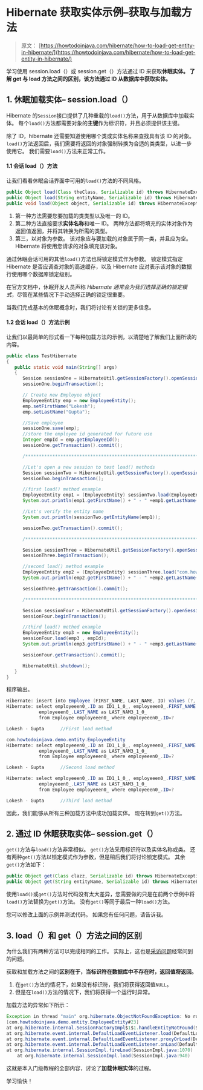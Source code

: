 # Hibernate 获取实体示例–获取与加载方法

> 原文： [https://howtodoinjava.com/hibernate/how-to-load-get-entity-in-hibernate/](https://howtodoinjava.com/hibernate/how-to-load-get-entity-in-hibernate/)

学习使用 session.load（）或 session.get（）方法通过 ID 来获取**休眠实体。 了解 get 与 load 方法之间的区别，该方法通过 ID 从数据库中获取实体。**

## 1\. 休眠加载实体– session.load（）

Hibernate 的`Session`接口提供了几种重载的`load()`方法，用于从数据库中加载实体。 每个`load()`方法都需要对象的**主键**作为标识符，并且必须提供该主键。

除了 ID，hibernate 还需要知道使用哪个类或实体名称来查找具有该 ID 的对象。 `load()`方法返回后，我们需要将返回的对象强制转换为合适的类类型，以进一步使用它。 我们需要`load()`方法来正常工作。

#### 1.1 会话 load（）方法

让我们看看休眠会话界面中可用的`load()`方法的不同风格。

```java
public Object load(Class theClass, Serializable id) throws HibernateException
public Object load(String entityName, Serializable id) throws HibernateException
public void load(Object object, Serializable id) throws HibernateException

```

1.  第一种方法需要您要加载的类类型以及唯一的 ID。
2.  第二种方法直接要求**实体名称**和唯一 ID。 两种方法都将填充的实体对象作为返回值返回，并将其转换为所需的类型。
3.  第三，以对象为参数。 该对象应与要加载的对象属于同一类，并且应为空。 Hibernate 将使用您请求的对象填充该对象。

通过休眠会话可用的其他`load()`方法也将锁定模式作为参数。 锁定模式指定 Hibernate 是否应调查对象的高速缓存，以及 Hibernate 应对表示该对象的数据行使用哪个数据库锁定级别。

在官方文档中，休眠开发人员声称 *Hibernate 通常会为我们选择正确的锁定模式*，尽管在某些情况下手动选择正确的锁定很重要。

当我们完成基本的休眠概念时，我们将讨论有关锁的更多信息。

#### 1.2 会话 load（）方法示例

让我们以最简单的形式看一下每种加载方法的示例，以清楚地了解我们上面所读的内容。

```java
public class TestHibernate
{
   public static void main(String[] args)
   {
      Session sessionOne = HibernateUtil.getSessionFactory().openSession();
      sessionOne.beginTransaction();

      // Create new Employee object
      EmployeeEntity emp = new EmployeeEntity();
      emp.setFirstName("Lokesh");
      emp.setLastName("Gupta");

      //Save employee
      sessionOne.save(emp);
      //store the employee id generated for future use
      Integer empId = emp.getEmployeeId();
      sessionOne.getTransaction().commit();

      /************************************************************************/

      //Let's open a new session to test load() methods
      Session sessionTwo = HibernateUtil.getSessionFactory().openSession();
      sessionTwo.beginTransaction();

      //first load() method example
      EmployeeEntity emp1 = (EmployeeEntity) sessionTwo.load(EmployeeEntity.class, empId);
      System.out.println(emp1.getFirstName() + " - " +emp1.getLastName());

      //Let's verify the entity name
      System.out.println(sessionTwo.getEntityName(emp1));

      sessionTwo.getTransaction().commit();

      /************************************************************************/

      Session sessionThree = HibernateUtil.getSessionFactory().openSession();
      sessionThree.beginTransaction();

      //second load() method example
      EmployeeEntity emp2 = (EmployeeEntity) sessionThree.load("com.howtodoinjava.demo.entity.EmployeeEntity", empId);
      System.out.println(emp2.getFirstName() + " - " +emp2.getLastName());

      sessionThree.getTransaction().commit();

      /************************************************************************/

      Session sessionFour = HibernateUtil.getSessionFactory().openSession();
      sessionFour.beginTransaction();

      //third load() method example
      EmployeeEntity emp3 = new EmployeeEntity();
      sessionFour.load(emp3 , empId);
      System.out.println(emp3.getFirstName() + " - " +emp3.getLastName());

      sessionFour.getTransaction().commit();

      HibernateUtil.shutdown();
   }    
}

```

程序输出。

```java
Hibernate: insert into Employee (FIRST_NAME, LAST_NAME, ID) values (?, ?, ?)
Hibernate: select employeeen0_.ID as ID1_1_0_, employeeen0_.FIRST_NAME as FIRST_NA2_1_0_, 
			employeeen0_.LAST_NAME as LAST_NAM3_1_0_ 
			from Employee employeeen0_ where employeeen0_.ID=?

Lokesh - Gupta		//First load method

com.howtodoinjava.demo.entity.EmployeeEntity
Hibernate: select employeeen0_.ID as ID1_1_0_, employeeen0_.FIRST_NAME as FIRST_NA2_1_0_, 
			employeeen0_.LAST_NAME as LAST_NAM3_1_0_ 
			from Employee employeeen0_ where employeeen0_.ID=?

Lokesh - Gupta		//Second load method

Hibernate: select employeeen0_.ID as ID1_1_0_, employeeen0_.FIRST_NAME as FIRST_NA2_1_0_, 
			employeeen0_.LAST_NAME as LAST_NAM3_1_0_ 
			from Employee employeeen0_ where employeeen0_.ID=?

Lokesh - Gupta		//Third load method

```

因此，我们能够从所有三种加载方法中成功加载实体。 现在转到`get()`方法。

## 2\. 通过 ID 休眠获取实体– session.get（）

`get()`方法与`load()`方法非常相似。 `get()`方法采用标识符以及实体名称或类。 还有两种`get()`方法以锁定模式作为参数，但是稍后我们将讨论锁定模式。 其余`get()`方法如下：

```java
public Object get(Class clazz, Serializable id) throws HibernateException
public Object get(String entityName, Serializable id) throws HibernateException

```

使用`load()`或`get()`方法时代码没有太大差异，您需要做的只是在前两个示例中将`load()`方法替换为`get()`方法。 没有`get()`等同于最后一种`load()`方法。

您可以修改上面的示例并测试代码。 如果您有任何问题，请告诉我。

## 3\. load（）和 get（）方法之间的区别

为什么我们有两种方法可以完成相同的工作。 实际上，这也是[采访问题](//howtodoinjava.com/java-interview-questions/ "Java Interview Questions")经常问到的问题。

获取和加载方法之间的**区别在于，当标识符在数据库中不存在时，返回值将返回。**

1.  在`get()`方法的情况下，如果没有标识符，我们将获得返回值`NULL`。
2.  但是在`load()`方法的情况下，我们将获得一个运行时异常。

加载方法的异常如下所示：

```java
Exception in thread "main" org.hibernate.ObjectNotFoundException: No row with the given identifier exists: 
[com.howtodoinjava.demo.entity.EmployeeEntity#23]
at org.hibernate.internal.SessionFactoryImpl$1$1.handleEntityNotFound(SessionFactoryImpl.java:253)
at org.hibernate.event.internal.DefaultLoadEventListener.load(DefaultLoadEventListener.java:219)
at org.hibernate.event.internal.DefaultLoadEventListener.proxyOrLoad(DefaultLoadEventListener.java:275)
at org.hibernate.event.internal.DefaultLoadEventListener.onLoad(DefaultLoadEventListener.java:151)
at org.hibernate.internal.SessionImpl.fireLoad(SessionImpl.java:1070)
	at org.hibernate.internal.SessionImpl.load(SessionImpl.java:940)

```

这就是本入门级教程的全部内容，讨论了**加载休眠实体**的过程。

学习愉快！